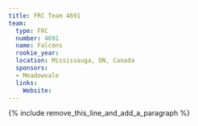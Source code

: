 ```yaml
---
title: FRC Team 4691
team:
  type: FRC
  number: 4691
  name: Falcons
  rookie_year:
  location: Mississauga, ON, Canada
  sponsors:
  - Meadowvale
  links:
    Website:
---
```


{% include remove_this_line_and_add_a_paragraph %}